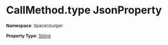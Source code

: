 # CallMethod.type JsonProperty

<small>**Namespace**: SpaceUsurper</small>

<small>**Property Type**: [String](https://docs.microsoft.com/en-us/dotnet/api/system.string?view=netframework-4.5)</small>

